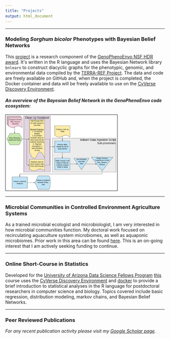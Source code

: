 ```yaml
---
title: "Projects"
output: html_document
---
```


<link rel="stylesheet" href="styles.css" type="text/css">

---

### Modeling *Sorghum bicolor* Phenotypes with Bayesian Belief Networks

This [project](https://www.github.com/rbartelme/phenophasebbn/) is a research component of the [GenoPhenoEnvo NSF HDR award](https://genophenoenvo.github.io/). It's written in the R language and uses the Bayesian Network library `bnlearn` to construct diacyclic graphs for the phenotypic, genomic, and environmental data compiled by the [TERRA-REF Project](https://www.terraref.org/). The data and code are freely available on GitHub and, when the project is completed, the Docker container and data will be freely available to use on the [CyVerse Discovery Environment](https://de.cyverse.org/de/).

#### *An overview of the Bayesian Belief Network in the GenoPhenoEnvo code ecosystem:*

<img src="images/sorghum_bnlearn.svg" style="width:70%; border:1px solid">


---


### Microbial Communities in Controlled Environment Agriculture Systems

As a trained microbial ecologist and microbiologist, I am very interested in how microbial communities function. My doctoral work focused on recirculating aquaculture system microbiomes, as well as aquaponic microbiomes. Prior work in this area can be found [here](publications.html). This is an on-going interest that I am actively seeking funding to continue. 

---

### Online Short-Course in Statistics

Developed for the [University of Arizona Data Science Fellows Program](https://datascience.arizona.edu/data-science-fellows/) [this](https://github.com/rbartelme/rstudio-stats/) course uses the [CyVerse Discovery Environment](https://de.cyverse.org/de/) and [docker](https://www.docker.com/) to provide a brief introduction to statistical analyses in the R language for postdoctoral researchers in computer science and biology. Topics covered include basic regression, distribution modeling, markov chains, and Bayesian Belief Networks.

---

### Peer Reviewed Publications

*For any recent publication activity please visit my [Google Scholar page](https://scholar.google.com/citations?user=zkKcdmcAAAAJ&hl=en).*
<br><br>
